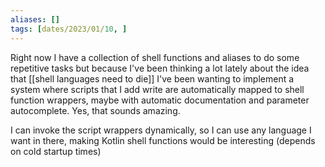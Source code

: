 ```yaml
---
aliases: []
tags: [dates/2023/01/10, ]
---
```

Right now I have a collection of shell functions and aliases to do some repetitive tasks but because I've been thinking a lot lately about the idea that [[shell languages need to die]] I've been wanting to implement a system where scripts that I add write are automatically mapped to shell function wrappers, maybe with automatic documentation and parameter autocomplete. Yes, that sounds amazing.

I can invoke the script wrappers dynamically, so I can use any language I want in there, making Kotlin shell functions would be interesting (depends on cold startup times)
